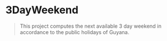 # 3DayWeekend

> This project computes the next available 3 day weekend in accordance to the public holidays of Guyana.
